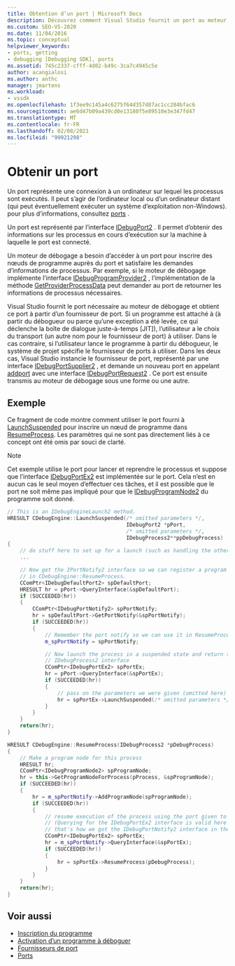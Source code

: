 ```yaml
---
title: Obtention d’un port | Microsoft Docs
description: Découvrez comment Visual Studio fournit un port au moteur de débogage pour inscrire des nœuds de programme auprès du port et pour répondre aux demandes d’informations de processus.
ms.custom: SEO-VS-2020
ms.date: 11/04/2016
ms.topic: conceptual
helpviewer_keywords:
- ports, getting
- debugging [Debugging SDK], ports
ms.assetid: 745c2337-cfff-4d02-b49c-3ca7c4945c5e
author: acangialosi
ms.author: anthc
manager: jmartens
ms.workload:
- vssdk
ms.openlocfilehash: 1f3ee9c145a4c6275f64d357d87ac1cc284bfac6
ms.sourcegitcommit: ae6d47b09a439cd0e13180f5e89510e3e347fd47
ms.translationtype: MT
ms.contentlocale: fr-FR
ms.lasthandoff: 02/08/2021
ms.locfileid: "99921298"
---
```

# <a name="get-a-port"></a>Obtenir un port
Un port représente une connexion à un ordinateur sur lequel les processus sont exécutés. Il peut s’agir de l’ordinateur local ou d’un ordinateur distant (qui peut éventuellement exécuter un système d’exploitation non-Windows). pour plus d’informations, consultez [ports](../../extensibility/debugger/ports.md) .

Un port est représenté par l’interface [IDebugPort2](../../extensibility/debugger/reference/idebugport2.md) . Il permet d’obtenir des informations sur les processus en cours d’exécution sur la machine à laquelle le port est connecté.

Un moteur de débogage a besoin d’accéder à un port pour inscrire des nœuds de programme auprès du port et satisfaire les demandes d’informations de processus. Par exemple, si le moteur de débogage implémente l’interface [IDebugProgramProvider2](../../extensibility/debugger/reference/idebugprogramprovider2.md) , l’implémentation de la méthode [GetProviderProcessData](../../extensibility/debugger/reference/idebugprogramprovider2-getproviderprocessdata.md) peut demander au port de retourner les informations de processus nécessaires.

Visual Studio fournit le port nécessaire au moteur de débogage et obtient ce port à partir d’un fournisseur de port. Si un programme est attaché à (à partir du débogueur ou parce qu’une exception a été levée, ce qui déclenche la boîte de dialogue juste-à-temps [JIT]), l’utilisateur a le choix du transport (un autre nom pour le fournisseur de port) à utiliser. Dans le cas contraire, si l’utilisateur lance le programme à partir du débogueur, le système de projet spécifie le fournisseur de ports à utiliser. Dans les deux cas, Visual Studio instancie le fournisseur de port, représenté par une interface [IDebugPortSupplier2](../../extensibility/debugger/reference/idebugportsupplier2.md) , et demande un nouveau port en appelant [addport](../../extensibility/debugger/reference/idebugportsupplier2-addport.md) avec une interface [IDebugPortRequest2](../../extensibility/debugger/reference/idebugportrequest2.md) . Ce port est ensuite transmis au moteur de débogage sous une forme ou une autre.

## <a name="example"></a>Exemple
Ce fragment de code montre comment utiliser le port fourni à [LaunchSuspended](../../extensibility/debugger/reference/idebugenginelaunch2-launchsuspended.md) pour inscrire un nœud de programme dans [ResumeProcess](../../extensibility/debugger/reference/idebugenginelaunch2-resumeprocess.md). Les paramètres qui ne sont pas directement liés à ce concept ont été omis par souci de clarté.

> [!NOTE]
> Cet exemple utilise le port pour lancer et reprendre le processus et suppose que l’interface [IDebugPortEx2](../../extensibility/debugger/reference/idebugportex2.md) est implémentée sur le port. Cela n’est en aucun cas le seul moyen d’effectuer ces tâches, et il est possible que le port ne soit même pas impliqué pour que le [IDebugProgramNode2](../../extensibility/debugger/reference/idebugprogramnode2.md) du programme soit donné.

```cpp
// This is an IDebugEngineLaunch2 method.
HRESULT CDebugEngine::LaunchSuspended(/* omitted parameters */,
                                      IDebugPort2 *pPort,
                                      /* omitted parameters */,
                                      IDebugProcess2**ppDebugProcess)
{
    // do stuff here to set up for a launch (such as handling the other parameters)
    ...

    // Now get the IPortNotify2 interface so we can register a program node
    // in CDebugEngine::ResumeProcess.
    CComPtr<IDebugDefaultPort2> spDefaultPort;
    HRESULT hr = pPort->QueryInterface(&spDefaultPort);
    if (SUCCEEDED(hr))
    {
        CComPtr<IDebugPortNotify2> spPortNotify;
        hr = spDefaultPort->GetPortNotify(&spPortNotify);
        if (SUCCEEDED(hr))
        {
            // Remember the port notify so we can use it in ResumeProcess.
            m_spPortNotify = spPortNotify;

            // Now launch the process in a suspended state and return the
            // IDebugProcess2 interface
            CComPtr<IDebugPortEx2> spPortEx;
            hr = pPort->QueryInterface(&spPortEx);
            if (SUCCEEDED(hr))
            {
                // pass on the parameters we were given (omitted here)
                hr = spPortEx->LaunchSuspended(/* omitted parameters */,ppDebugProcess)
            }
        }
    }
    return(hr);
}

HRESULT CDebugEngine::ResumeProcess(IDebugProcess2 *pDebugProcess)
{
    // Make a program node for this process
    HRESULT hr;
    CComPtr<IDebugProgramNode2> spProgramNode;
    hr = this->GetProgramNodeForProcess(pProcess, &spProgramNode);
    if (SUCCEEDED(hr))
    {
        hr = m_spPortNotify->AddProgramNode(spProgramNode);
        if (SUCCEEDED(hr))
        {
            // resume execution of the process using the port given to us earlier.
            // (Querying for the IDebugPortEx2 interface is valid here since
            // that's how we got the IDebugPortNotify2 interface in the first place.)
            CComPtr<IDebugPortEx2> spPortEx;
            hr = m_spPortNotify->QueryInterface(&spPortEx);
            if (SUCCEEDED(hr))
            {
                hr = spPortEx->ResumeProcess(pDebugProcess);
            }
        }
    }
    return(hr);
}
```

## <a name="see-also"></a>Voir aussi
- [Inscription du programme](../../extensibility/debugger/registering-the-program.md)
- [Activation d’un programme à déboguer](../../extensibility/debugger/enabling-a-program-to-be-debugged.md)
- [Fournisseurs de port](../../extensibility/debugger/port-suppliers.md)
- [Ports](../../extensibility/debugger/ports.md)

